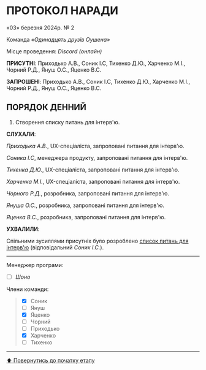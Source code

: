 # ПРОТОКОЛ НАРАДИ

«03» березня 2024р. № 2

Команда *«Одинадцять друзів Оушена»*

Місце проведення: *Discord (онлайн)*


**ПРИСУТНІ**: Приходько А.В., Соник І.С, Тихенко Д.Ю., Харченко М.І., Чорний Р.Д., Януш О.С., Яценко В.С.

**ЗАПРОШЕНІ**: Приходько А.В., Соник І.С, Тихенко Д.Ю., Харченко М.І., Чорний Р.Д., Януш О.С., Яценко В.С.

## ПОРЯДОК ДЕННИЙ

1. Створення списку питань для інтерв'ю.

**СЛУХАЛИ**:

*Приходька А.В.*, UX-спеціаліста, запроповані питання для інтерв'ю.

*Соника І.С*, менеджера продукту, запроповані питання для інтерв'ю.

*Тихенка Д.Ю.*, UX-спеціаліста, запроповані питання для інтерв'ю.

*Харченка М.І.*, UX-спеціаліста, запроповані питання для інтерв'ю.

*Чорного Р.Д.*, розробника, запроповані питання для інтерв'ю.

*Януша О.С.*, розробника, запроповані питання для інтерв'ю.

*Яценка В.С.*, розробника, запроповані питання для інтерв'ю.

**УХВАЛИЛИ**:

Спільними зусиллями присутніх було розроблено [список питань для інтерв'ю](https://github.com/KAPT0SHKA/SE-practice-template/blob/main/docs/1.Envisioning/other/%D0%A1%D0%BF%D0%B8%D1%81%D0%BE%D0%BA%20%D0%BF%D0%B8%D1%82%D0%B0%D0%BD%D1%8C%20(%D1%96%D0%BD%D1%82%D0%B5%D1%80%D0%B2'%D1%8E).md)
(відповідальний *Соник І.С.*).

---

Менеджер програми: 		
- [ ] *Шоно*

Члени команди:			

>- [x] Соник
>- [ ] Януш
>- [x] Яценко
>- [ ] Чорний
>- [ ] Приходько
>- [x] Харченко
>- [ ] Тихенко

---
[:arrow_up: Повернутись до початку етапу](/docs/1.Envisioning/README.md)



